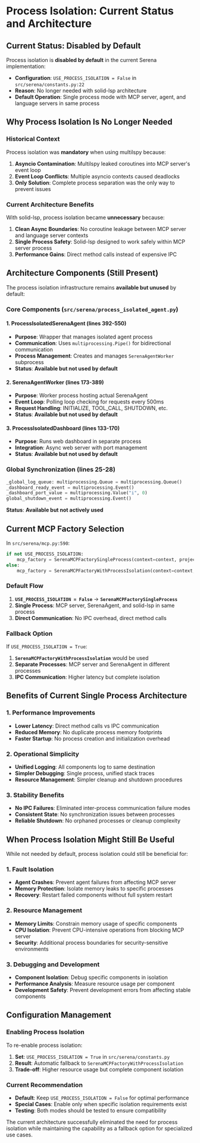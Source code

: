 # Process Isolation: Current Status and Architecture

## Current Status: Disabled by Default

Process isolation is **disabled by default** in the current Serena implementation:
- **Configuration**: `USE_PROCESS_ISOLATION = False` in `src/serena/constants.py:22`  
- **Reason**: No longer needed with solid-lsp architecture
- **Default Operation**: Single process mode with MCP server, agent, and language servers in same process

## Why Process Isolation Is No Longer Needed

### Historical Context
Process isolation was **mandatory** when using multilspy because:
1. **Asyncio Contamination**: Multilspy leaked coroutines into MCP server's event loop
2. **Event Loop Conflicts**: Multiple asyncio contexts caused deadlocks
3. **Only Solution**: Complete process separation was the only way to prevent issues

### Current Architecture Benefits
With solid-lsp, process isolation became **unnecessary** because:
1. **Clean Async Boundaries**: No coroutine leakage between MCP server and language server contexts
2. **Single Process Safety**: Solid-lsp designed to work safely within MCP server process
3. **Performance Gains**: Direct method calls instead of expensive IPC

## Architecture Components (Still Present)

The process isolation infrastructure remains **available but unused** by default:

### Core Components (`src/serena/process_isolated_agent.py`)

#### 1. **ProcessIsolatedSerenaAgent** (lines 392-550)
- **Purpose**: Wrapper that manages isolated agent process
- **Communication**: Uses `multiprocessing.Pipe()` for bidirectional communication
- **Process Management**: Creates and manages `SerenaAgentWorker` subprocess
- **Status**: **Available but not used by default**

#### 2. **SerenaAgentWorker** (lines 173-389)  
- **Purpose**: Worker process hosting actual SerenaAgent
- **Event Loop**: Polling loop checking for requests every 500ms
- **Request Handling**: INITIALIZE, TOOL_CALL, SHUTDOWN, etc.
- **Status**: **Available but not used by default**

#### 3. **ProcessIsolatedDashboard** (lines 133-170)
- **Purpose**: Runs web dashboard in separate process
- **Integration**: Async web server with port management
- **Status**: **Available but not used by default**

### Global Synchronization (lines 25-28)
```python
_global_log_queue: multiprocessing.Queue = multiprocessing.Queue()
_dashboard_ready_event = multiprocessing.Event()  
_dashboard_port_value = multiprocessing.Value("i", 0)
global_shutdown_event = multiprocessing.Event()
```
**Status**: **Available but not actively used**

## Current MCP Factory Selection

In `src/serena/mcp.py:590`:
```python
if not USE_PROCESS_ISOLATION:
    mcp_factory = SerenaMCPFactorySingleProcess(context=context, project=project_file)
else:
    mcp_factory = SerenaMCPFactoryWithProcessIsolation(context=context, project=project_file)
```

### Default Flow
1. **`USE_PROCESS_ISOLATION = False`** → **`SerenaMCPFactorySingleProcess`**
2. **Single Process**: MCP server, SerenaAgent, and solid-lsp in same process
3. **Direct Communication**: No IPC overhead, direct method calls

### Fallback Option
If `USE_PROCESS_ISOLATION = True`:
1. **`SerenaMCPFactoryWithProcessIsolation`** would be used
2. **Separate Processes**: MCP server and SerenaAgent in different processes
3. **IPC Communication**: Higher latency but complete isolation

## Benefits of Current Single Process Architecture

### 1. **Performance Improvements**
- **Lower Latency**: Direct method calls vs IPC communication
- **Reduced Memory**: No duplicate process memory footprints
- **Faster Startup**: No process creation and initialization overhead

### 2. **Operational Simplicity**
- **Unified Logging**: All components log to same destination
- **Simpler Debugging**: Single process, unified stack traces
- **Resource Management**: Simpler cleanup and shutdown procedures

### 3. **Stability Benefits**
- **No IPC Failures**: Eliminated inter-process communication failure modes
- **Consistent State**: No synchronization issues between processes
- **Reliable Shutdown**: No orphaned processes or cleanup complexity

## When Process Isolation Might Still Be Useful

While not needed by default, process isolation could still be beneficial for:

### 1. **Fault Isolation**
- **Agent Crashes**: Prevent agent failures from affecting MCP server
- **Memory Protection**: Isolate memory leaks to specific processes
- **Recovery**: Restart failed components without full system restart

### 2. **Resource Management**
- **Memory Limits**: Constrain memory usage of specific components
- **CPU Isolation**: Prevent CPU-intensive operations from blocking MCP server
- **Security**: Additional process boundaries for security-sensitive environments

### 3. **Debugging and Development**
- **Component Isolation**: Debug specific components in isolation
- **Performance Analysis**: Measure resource usage per component
- **Development Safety**: Prevent development errors from affecting stable components

## Configuration Management

### Enabling Process Isolation
To re-enable process isolation:
1. **Set**: `USE_PROCESS_ISOLATION = True` in `src/serena/constants.py`
2. **Result**: Automatic fallback to `SerenaMCPFactoryWithProcessIsolation`
3. **Trade-off**: Higher resource usage but complete component isolation

### Current Recommendation
- **Default**: Keep `USE_PROCESS_ISOLATION = False` for optimal performance
- **Special Cases**: Enable only when specific isolation requirements exist
- **Testing**: Both modes should be tested to ensure compatibility

The current architecture successfully eliminated the need for process isolation while maintaining the capability as a fallback option for specialized use cases.